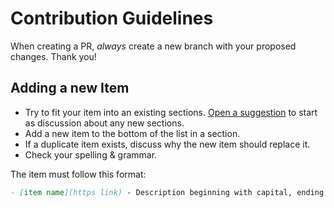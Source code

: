 # Contribution Guidelines

When creating a PR, _always_ create a new branch with your proposed changes. Thank you!

## Adding a new Item

- Try to fit your item into an existing sections. [Open a suggestion](https://github.com/dendronhq/awesome-dendron/issues/new) to start as discussion about any new sections.
- Add a new item to the bottom of the list in a section.
- If a duplicate item exists, discuss why the new item should replace it.
- Check your spelling & grammar.

The item must follow this format:

```markdown
- [item name](https link) - Description beginning with capital, ending in period.
```
